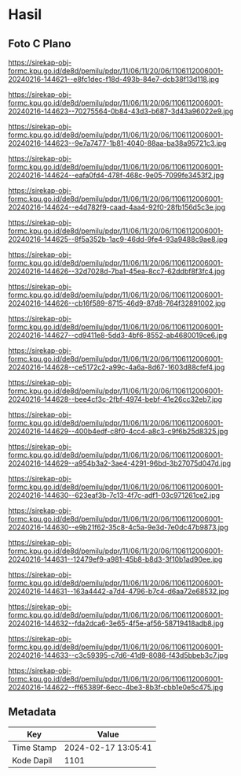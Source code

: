 # Hasil

## Foto C Plano

https://sirekap-obj-formc.kpu.go.id/de8d/pemilu/pdpr/11/06/11/20/06/1106112006001-20240216-144621--e8fc1dec-f18d-493b-84e7-dcb38f13d118.jpg

https://sirekap-obj-formc.kpu.go.id/de8d/pemilu/pdpr/11/06/11/20/06/1106112006001-20240216-144623--70275564-0b84-43d3-b687-3d43a96022e9.jpg

https://sirekap-obj-formc.kpu.go.id/de8d/pemilu/pdpr/11/06/11/20/06/1106112006001-20240216-144623--9e7a7477-1b81-4040-88aa-ba38a95721c3.jpg

https://sirekap-obj-formc.kpu.go.id/de8d/pemilu/pdpr/11/06/11/20/06/1106112006001-20240216-144624--eafa0fd4-478f-468c-9e05-7099fe3453f2.jpg

https://sirekap-obj-formc.kpu.go.id/de8d/pemilu/pdpr/11/06/11/20/06/1106112006001-20240216-144624--e4d782f9-caad-4aa4-92f0-28fb156d5c3e.jpg

https://sirekap-obj-formc.kpu.go.id/de8d/pemilu/pdpr/11/06/11/20/06/1106112006001-20240216-144625--8f5a352b-1ac9-46dd-9fe4-93a9488c9ae8.jpg

https://sirekap-obj-formc.kpu.go.id/de8d/pemilu/pdpr/11/06/11/20/06/1106112006001-20240216-144626--32d7028d-7ba1-45ea-8cc7-62ddbf8f3fc4.jpg

https://sirekap-obj-formc.kpu.go.id/de8d/pemilu/pdpr/11/06/11/20/06/1106112006001-20240216-144626--cb16f589-8715-46d9-87d8-764f32891002.jpg

https://sirekap-obj-formc.kpu.go.id/de8d/pemilu/pdpr/11/06/11/20/06/1106112006001-20240216-144627--cd9411e8-5dd3-4bf6-8552-ab4680019ce6.jpg

https://sirekap-obj-formc.kpu.go.id/de8d/pemilu/pdpr/11/06/11/20/06/1106112006001-20240216-144628--ce5172c2-a99c-4a6a-8d67-1603d88cfef4.jpg

https://sirekap-obj-formc.kpu.go.id/de8d/pemilu/pdpr/11/06/11/20/06/1106112006001-20240216-144628--bee4cf3c-2fbf-4974-bebf-41e26cc32eb7.jpg

https://sirekap-obj-formc.kpu.go.id/de8d/pemilu/pdpr/11/06/11/20/06/1106112006001-20240216-144629--400b4edf-c8f0-4cc4-a8c3-c9f6b25d8325.jpg

https://sirekap-obj-formc.kpu.go.id/de8d/pemilu/pdpr/11/06/11/20/06/1106112006001-20240216-144629--a954b3a2-3ae4-4291-96bd-3b27075d047d.jpg

https://sirekap-obj-formc.kpu.go.id/de8d/pemilu/pdpr/11/06/11/20/06/1106112006001-20240216-144630--623eaf3b-7c13-4f7c-adf1-03c971261ce2.jpg

https://sirekap-obj-formc.kpu.go.id/de8d/pemilu/pdpr/11/06/11/20/06/1106112006001-20240216-144630--e9b21f62-35c8-4c5a-9e3d-7e0dc47b9873.jpg

https://sirekap-obj-formc.kpu.go.id/de8d/pemilu/pdpr/11/06/11/20/06/1106112006001-20240216-144631--12479ef9-a981-45b8-b8d3-3f10b1ad90ee.jpg

https://sirekap-obj-formc.kpu.go.id/de8d/pemilu/pdpr/11/06/11/20/06/1106112006001-20240216-144631--163a4442-a7d4-4796-b7c4-d6aa72e68532.jpg

https://sirekap-obj-formc.kpu.go.id/de8d/pemilu/pdpr/11/06/11/20/06/1106112006001-20240216-144632--fda2dca6-3e65-4f5e-af56-58719418adb8.jpg

https://sirekap-obj-formc.kpu.go.id/de8d/pemilu/pdpr/11/06/11/20/06/1106112006001-20240216-144633--c3c59395-c7d6-41d9-8086-f43d5bbeb3c7.jpg

https://sirekap-obj-formc.kpu.go.id/de8d/pemilu/pdpr/11/06/11/20/06/1106112006001-20240216-144622--ff65389f-6ecc-4be3-8b3f-cbb1e0e5c475.jpg


## Metadata

| Key        | Value               |
| ---------- | ------------------- |
| Time Stamp | 2024-02-17 13:05:41 |
| Kode Dapil | 1101                |



